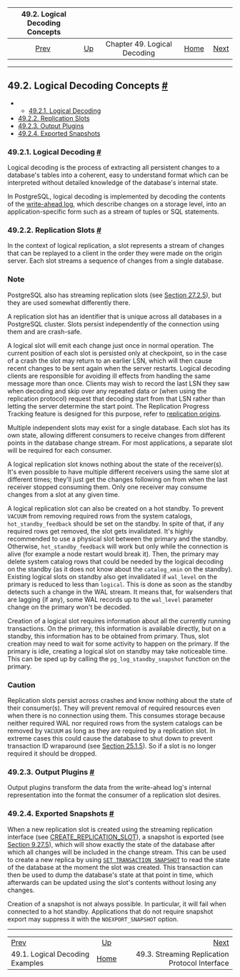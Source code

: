 <!--?xml version="1.0" encoding="UTF-8" standalone="no"?-->

|                     49.2. Logical Decoding Concepts                     |                                                           |                              |                                                       |                                                                                          |
| :---------------------------------------------------------------------: | :-------------------------------------------------------- | :--------------------------: | ----------------------------------------------------: | ---------------------------------------------------------------------------------------: |
| [Prev](logicaldecoding-example.html "49.1. Logical Decoding Examples")  | [Up](logicaldecoding.html "Chapter 49. Logical Decoding") | Chapter 49. Logical Decoding | [Home](index.html "PostgreSQL 17devel Documentation") |  [Next](logicaldecoding-walsender.html "49.3. Streaming Replication Protocol Interface") |

***

## 49.2. Logical Decoding Concepts [#](#LOGICALDECODING-EXPLANATION)

  * *   [49.2.1. Logical Decoding](logicaldecoding-explanation.html#LOGICALDECODING-EXPLANATION-LOG-DEC)
  * [49.2.2. Replication Slots](logicaldecoding-explanation.html#LOGICALDECODING-REPLICATION-SLOTS)
  * [49.2.3. Output Plugins](logicaldecoding-explanation.html#LOGICALDECODING-EXPLANATION-OUTPUT-PLUGINS)
  * [49.2.4. Exported Snapshots](logicaldecoding-explanation.html#LOGICALDECODING-EXPLANATION-EXPORTED-SNAPSHOTS)

### 49.2.1. Logical Decoding [#](#LOGICALDECODING-EXPLANATION-LOG-DEC)

Logical decoding is the process of extracting all persistent changes to a database's tables into a coherent, easy to understand format which can be interpreted without detailed knowledge of the database's internal state.

In PostgreSQL, logical decoding is implemented by decoding the contents of the [write-ahead log](wal.html "Chapter 30. Reliability and the Write-Ahead Log"), which describe changes on a storage level, into an application-specific form such as a stream of tuples or SQL statements.

### 49.2.2. Replication Slots [#](#LOGICALDECODING-REPLICATION-SLOTS)

In the context of logical replication, a slot represents a stream of changes that can be replayed to a client in the order they were made on the origin server. Each slot streams a sequence of changes from a single database.

### Note

PostgreSQL also has streaming replication slots (see [Section 27.2.5](warm-standby.html#STREAMING-REPLICATION "27.2.5. Streaming Replication")), but they are used somewhat differently there.

A replication slot has an identifier that is unique across all databases in a PostgreSQL cluster. Slots persist independently of the connection using them and are crash-safe.

A logical slot will emit each change just once in normal operation. The current position of each slot is persisted only at checkpoint, so in the case of a crash the slot may return to an earlier LSN, which will then cause recent changes to be sent again when the server restarts. Logical decoding clients are responsible for avoiding ill effects from handling the same message more than once. Clients may wish to record the last LSN they saw when decoding and skip over any repeated data or (when using the replication protocol) request that decoding start from that LSN rather than letting the server determine the start point. The Replication Progress Tracking feature is designed for this purpose, refer to [replication origins](replication-origins.html "Chapter 50. Replication Progress Tracking").

Multiple independent slots may exist for a single database. Each slot has its own state, allowing different consumers to receive changes from different points in the database change stream. For most applications, a separate slot will be required for each consumer.

A logical replication slot knows nothing about the state of the receiver(s). It's even possible to have multiple different receivers using the same slot at different times; they'll just get the changes following on from when the last receiver stopped consuming them. Only one receiver may consume changes from a slot at any given time.

A logical replication slot can also be created on a hot standby. To prevent `VACUUM` from removing required rows from the system catalogs, `hot_standby_feedback` should be set on the standby. In spite of that, if any required rows get removed, the slot gets invalidated. It's highly recommended to use a physical slot between the primary and the standby. Otherwise, `hot_standby_feedback` will work but only while the connection is alive (for example a node restart would break it). Then, the primary may delete system catalog rows that could be needed by the logical decoding on the standby (as it does not know about the `catalog_xmin` on the standby). Existing logical slots on standby also get invalidated if `wal_level` on the primary is reduced to less than `logical`. This is done as soon as the standby detects such a change in the WAL stream. It means that, for walsenders that are lagging (if any), some WAL records up to the `wal_level` parameter change on the primary won't be decoded.

Creation of a logical slot requires information about all the currently running transactions. On the primary, this information is available directly, but on a standby, this information has to be obtained from primary. Thus, slot creation may need to wait for some activity to happen on the primary. If the primary is idle, creating a logical slot on standby may take noticeable time. This can be sped up by calling the `pg_log_standby_snapshot` function on the primary.

### Caution

Replication slots persist across crashes and know nothing about the state of their consumer(s). They will prevent removal of required resources even when there is no connection using them. This consumes storage because neither required WAL nor required rows from the system catalogs can be removed by `VACUUM` as long as they are required by a replication slot. In extreme cases this could cause the database to shut down to prevent transaction ID wraparound (see [Section 25.1.5](routine-vacuuming.html#VACUUM-FOR-WRAPAROUND "25.1.5. Preventing Transaction ID Wraparound Failures")). So if a slot is no longer required it should be dropped.

### 49.2.3. Output Plugins [#](#LOGICALDECODING-EXPLANATION-OUTPUT-PLUGINS)

Output plugins transform the data from the write-ahead log's internal representation into the format the consumer of a replication slot desires.

### 49.2.4. Exported Snapshots [#](#LOGICALDECODING-EXPLANATION-EXPORTED-SNAPSHOTS)

When a new replication slot is created using the streaming replication interface (see [CREATE\_REPLICATION\_SLOT](protocol-replication.html#PROTOCOL-REPLICATION-CREATE-REPLICATION-SLOT)), a snapshot is exported (see [Section 9.27.5](functions-admin.html#FUNCTIONS-SNAPSHOT-SYNCHRONIZATION "9.27.5. Snapshot Synchronization Functions")), which will show exactly the state of the database after which all changes will be included in the change stream. This can be used to create a new replica by using [`SET TRANSACTION SNAPSHOT`](sql-set-transaction.html "SET TRANSACTION") to read the state of the database at the moment the slot was created. This transaction can then be used to dump the database's state at that point in time, which afterwards can be updated using the slot's contents without losing any changes.

Creation of a snapshot is not always possible. In particular, it will fail when connected to a hot standby. Applications that do not require snapshot export may suppress it with the `NOEXPORT_SNAPSHOT` option.

***

|                                                                         |                                                           |                                                                                          |
| :---------------------------------------------------------------------- | :-------------------------------------------------------: | ---------------------------------------------------------------------------------------: |
| [Prev](logicaldecoding-example.html "49.1. Logical Decoding Examples")  | [Up](logicaldecoding.html "Chapter 49. Logical Decoding") |  [Next](logicaldecoding-walsender.html "49.3. Streaming Replication Protocol Interface") |
| 49.1. Logical Decoding Examples                                         |   [Home](index.html "PostgreSQL 17devel Documentation")   |                                           49.3. Streaming Replication Protocol Interface |
